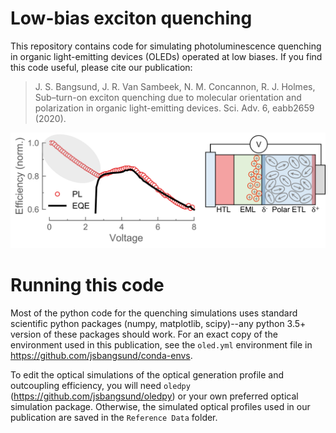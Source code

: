 # Low-bias exciton quenching
This repository contains code for simulating photoluminescence quenching in organic light-emitting devices (OLEDs) operated at low biases. If you find this code useful, please cite our publication:

>J. S. Bangsund, J. R. Van Sambeek, N. M. Concannon, R. J. Holmes, Sub–turn-on exciton quenching due to molecular orientation and polarization in organic light-emitting devices. Sci. Adv. 6, eabb2659 (2020).

<img src="https://github.com/jsbangsund/low-bias-quenching/blob/master/Plots/teaser.png" alt="Photoluminescence quenching below device turn-on" width="600">

# Running this code
Most of the python code for the quenching simulations uses standard scientific python packages (numpy, matplotlib, scipy)--any python 3.5+ version of these packages should work. For an exact copy of the environment used in this publication, see the `oled.yml` environment file in https://github.com/jsbangsund/conda-envs. 

To edit the optical simulations of the optical generation profile and outcoupling efficiency, you will need `oledpy` (https://github.com/jsbangsund/oledpy) or your own preferred optical simulation package. Otherwise, the simulated optical profiles used in our publication are saved in the `Reference Data` folder.

